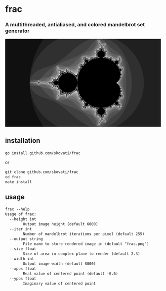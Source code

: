 # frac
### A multithreaded, antialiased, and colored mandelbrot set generator
![](frac.png)

## installation
`go install github.com/skovati/frac`

or

```
git clone github.com/skovati/frac
cd frac
make install
```

## usage
```
frac --help
Usage of frac:
  --height int
    	Output image height (default 6000)
  --iter int
    	Number of mandelbrot iterations per pixel (default 255)
  --output string
    	File name to store rendered image in (default "frac.png")
  --size float
    	Size of area in complex plane to render (default 2.3)
  --width int
    	Output image width (default 8000)
  --xpos float
    	Real value of centered point (default -0.6)
  --ypos float
    	Imaginary value of centered point
```
